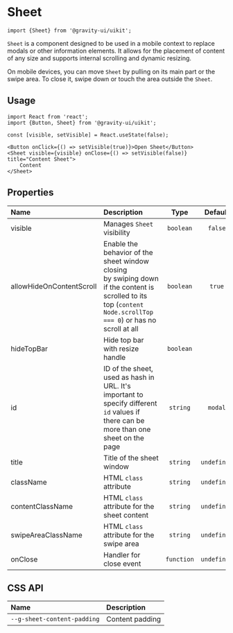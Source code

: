 <!--GITHUB_BLOCK-->

# Sheet

<!--/GITHUB_BLOCK-->

```tsx
import {Sheet} from '@gravity-ui/uikit';
```

`Sheet` is a component designed to be used in a mobile context to replace modals or other information elements. It allows for the placement of content of any size and supports internal scrolling and dynamic resizing.

On mobile devices, you can move `Sheet` by pulling on its main part or the swipe area. To close it, swipe down or touch the area outside the `Sheet`.

## Usage

```tsx
import React from 'react';
import {Button, Sheet} from '@gravity-ui/uikit';

const [visible, setVisible] = React.useState(false);

<Button onClick={() => setVisible(true)}>Open Sheet</Button>
<Sheet visible={visible} onClose={() => setVisible(false)} title="Content Sheet">
    Content
</Sheet>
```

## Properties

| Name                     | Description                                                                                                                                                    |    Type    |   Default   |
| :----------------------- | :------------------------------------------------------------------------------------------------------------------------------------------------------------- | :--------: | :---------: |
| visible                  | Manages `Sheet` visibility                                                                                                                                     | `boolean`  |   `false`   |
| allowHideOnContentScroll | Enable the behavior of the sheet window closing by swiping down if the content is scrolled to its top (`content Node.scrollTop === 0`) or has no scroll at all | `boolean`  |   `true`    |
| hideTopBar               | Hide top bar with resize handle                                                                                                                                | `boolean`  |             |
| id                       | ID of the sheet, used as hash in URL. It's important to specify different `id` values if there can be more than one sheet on the page                          |  `string`  |   `modal`   |
| title                    | Title of the sheet window                                                                                                                                      |  `string`  | `undefined` |
| className                | HTML `class` attribute                                                                                                                                         |  `string`  | `undefined` |
| contentClassName         | HTML `class` attribute for the sheet content                                                                                                                   |  `string`  | `undefined` |
| swipeAreaClassName       | HTML `class` attribute for the swipe area                                                                                                                      |  `string`  | `undefined` |
| onClose                  | Handler for close event                                                                                                                                        | `function` | `undefined` |

## CSS API

| Name                        | Description     |
| :-------------------------- | :-------------- |
| `--g-sheet-content-padding` | Content padding |

